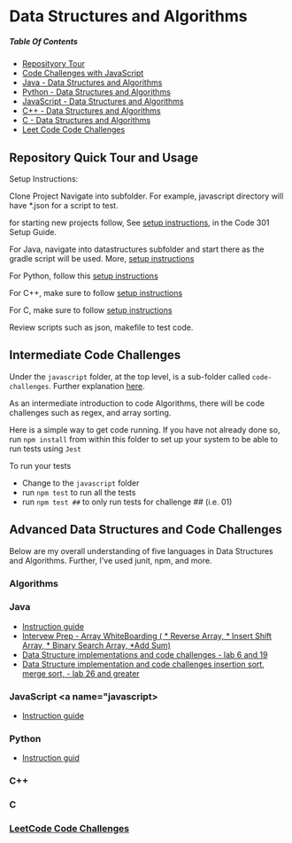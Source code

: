 # Data Structures and Algorithms
##### Table Of Contents
- [Reposityory Tour](#repository)
- [Code Challenges with JavaScript](#inter)
- [Java - Data Structures and Algorithms](#java)
- [Python - Data Structures and Algorithms](#python)
- [JavaScript - Data Structures and Algorithms](#javascript)
- [C++ - Data Structures and Algorithms](#c++)
- [C - Data Structures and Algorithms](#c)
- [Leet Code Code Challenges](#leet)

## Repository Quick Tour and Usage <a name="repository"></a>
Setup Instructions:

Clone Project
 Navigate into subfolder. For example, javascript directory will have *.json for a script to test.

 for starting new projects follow, See [setup instructions](https://codefellows.github.io/setup-guide/code-301/3-code-challenges), in the Code 301 Setup Guide.

 For Java, navigate into datastructures subfolder and start there as the gradle script will be used. More, [setup instructions](java/README.md)

 For Python, follow this [setup instructions](python/README.md)

 For C++, make sure to follow [setup instructions](c++/README.md)

 For C, make sure to follow [setup instructions](c/README.md)

 Review scripts such as json, makefile to test code.

## Intermediate Code Challenges <a name="inter"></a>

Under the `javascript` folder, at the top level, is a sub-folder called `code-challenges`. Further explanation [here](javascript/README.md).

As an intermediate introduction to code Algorithms, there will be code challenges such as regex, and array sorting.

Here is a simple way to get code running.
If you have not already done so, run `npm install` from within this folder to set up your system to be able to run tests using `Jest`

To run your tests

- Change to the `javascript` folder
- run `npm test` to run all the tests
- run `npm test ##` to only run tests for challenge ## (i.e. 01)

## Advanced Data Structures and Code Challenges
Below are my overall understanding of five languages in Data Structures and Algorithms. Further, I've used junit, npm, and more.
### Algorithms <a name = "Algorithms"></a>
### Java <a name="java"></a>
<!-- - [Data Structure implementations and code challenges - lab 6 and 20](java/linked-list/README.md) -->
- [Instruction guide](java/README.md)
- [Intervew Prep - Array WhiteBoarding ( * Reverse Array, * Insert Shift Array, * Binary Search Array, *Add Sum)](java/datastructures/README.md)
- [Data Structure implementations and code challenges - lab 6 and 19](java/datastructures/README.md)
- [Data Structure implementation and code challenges insertion sort, merge sort, - lab 26 and greater](java/datastructures/README.md)
### JavaScript <a name="javascript></a>
- [Instruction guide](javascript/README.md)
### Python <a name="python"></a>
- [Instruction guid](python/README.md)
### C++ <a name="c++"></a>
### C <a name="c"></a>
### [LeetCode Code Challenges](leetcode/README.md) <a name="leet"></a>
